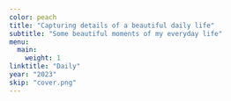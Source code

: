 ```yaml
---
color: peach
title: "Capturing details of a beautiful daily life"
subtitle: "Some beautiful moments of my everyday life"
menu:
  main:
    weight: 1
linktitle: "Daily"
year: "2023"
skip: "cover.png"
---
```

